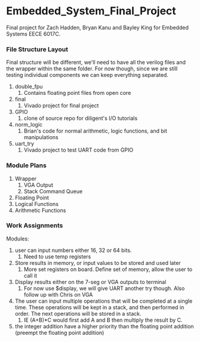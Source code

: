 # Embedded_System_Final_Project

Final project for Zach Hadden, Bryan Kanu and Bayley King for Embedded Systems EECE 6017C.

### File Structure Layout
Final structure will be different, we'll need to have all the verilog files and the wrapper within the same folder. For now though, since we are still testing individual components we can keep everything separated.

1. double_fpu
   1. Contains floating point files from open core
2. final
   1. Vivado project for final project
3. GPIO
   1. clone of source repo for diligent's I/O tutorials
4. norm_logic
   1. Brian's code for normal arithmetic, logic functions, and bit manipulations
5. uart_try
   1. Vivado project to test UART code from GPIO


### Module Plans
1. Wrapper
    1. VGA Output
    2. Stack Command Queue
2. Floating Point
3. Logical Functions
4. Arithmetic Functions

### Work Assignments
Modules:
1. user can input numbers either 16, 32 or 64 bits.
   1. Need to use temp registers
2. Store results in memory, or input values to be stored and used later
   1. More set registers on board. Define set of memory, allow the user to call it
3. Display results either on the 7-seg or VGA outputs to terminal
    1. For now use $display, we will give UART another try though. Also follow up with Chris on VGA
4. The user can input multiple operations that will be completed at a single time. These operations will be kept in a stack, and then performed in order. The next operations will be stored in a stack.
    1. IE (A+B)*C would first add A and B then multiply the result by C.
5. the integer addition have a higher priority than the floating point addition (preempt the floating point addition)
